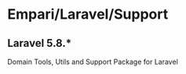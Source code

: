 Empari/Laravel/Support
===============
## Laravel 5.8.*
Domain Tools, Utils and Support Package for Laravel